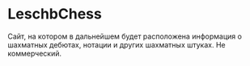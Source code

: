 # LeschbChess
Сайт, на котором в дальнейшем будет расположена информация о шахматных дебютах, нотации и других шахматных штуках. Не коммерческий.
